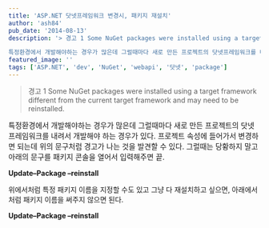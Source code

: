 ```yaml
---
title: 'ASP.NET 닷넷프레임워크 변경시, 패키지 재설치'
author: 'ash84'
pub_date: '2014-08-13'
description: '> 경고 1 Some NuGet packages were installed using a target framework different from the current target framework and may need to be reinstalled.

특정환경에서 개발해야하는 경우가 많은데 그럴때마다 새로 만든 프로젝트의 닷넷프레임워크를 내려서 개발해야 하는 경우가 있다. 프로젝트 속성에 들어가서 변경하면 되는데 위의 문구처럼 경고가 나는 것을 발견할 수 있다. 그럴때는'
featured_image: ''
tags: ['ASP.NET', 'dev', 'NuGet', 'webapi', '닷넷', 'package']
---
```


> 경고 1 Some NuGet packages were installed using a target framework different from the current target framework and may need to be reinstalled.

<span style="font-size: 11pt;">특정환경에서 개발해야하는 경우가 많은데 그럴때마다 새로 만든 프로젝트의 닷넷프레임워크를 내려서 개발해야 하는 경우가 있다. 프로젝트 속성에 들어가서 변경하면 되는데 위의 문구처럼 경고가 나는 것을 발견할 수 있다. 그럴때는 당황하지 말고 아래의 문구를 패키지 콘솔을 열어서 입력해주면 끝. </span>

**Update–Package –reinstall**

위에서처럼 특정 패키지 이름을 지정할 수도 있고 그냥 다 재설치하고 싶으면, 아래에서 처럼 패키지 이름을 써주지 않으면 된다. 

**Update–Package –reinstall**
